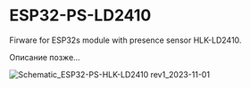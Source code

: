 # ESP32-PS-LD2410
Firware for ESP32s module with presence sensor HLK-LD2410.  

Описание позже...

![Schematic_ESP32-PS-HLK-LD2410 rev1_2023-11-01](https://github.com/DrCosha/ESP32-PS-LD2410/assets/80087552/dabf6859-96bf-4ace-ae94-014e5bc91430)
